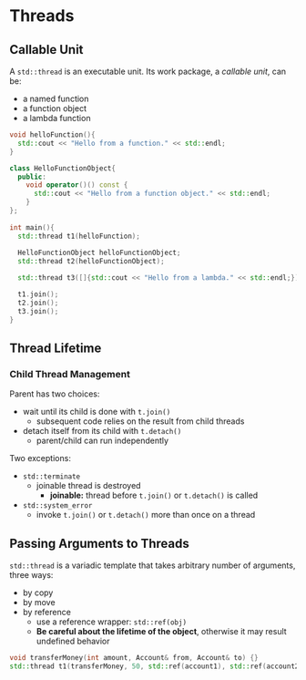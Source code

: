 # Threads

## Callable Unit

A `std::thread` is an executable unit. Its work package, a *callable unit*, can be:
+ a named function
+ a function object
+ a lambda function

```c++
void helloFunction(){
  std::cout << "Hello from a function." << std::endl;
}

class HelloFunctionObject{
  public:
    void operator()() const {
      std::cout << "Hello from a function object." << std::endl;
    }
};
  
int main(){
  std::thread t1(helloFunction);
  
  HelloFunctionObject helloFunctionObject;
  std::thread t2(helloFunctionObject);

  std::thread t3([]{std::cout << "Hello from a lambda." << std::endl;});

  t1.join();
  t2.join();
  t3.join();
}
```

## Thread Lifetime

### Child Thread Management

Parent has two choices:
+ wait until its child is done with `t.join()`
	+ subsequent code relies on the result from child threads
+ detach itself from its child with `t.detach()`
	+ parent/child can run independently

Two exceptions:
+ `std::terminate`
	+ joinable thread is destroyed
		+ **joinable:** thread before `t.join()` or `t.detach()` is called
+ `std::system_error`
	+ invoke `t.join()` or `t.detach()` more than once on a thread

## Passing Arguments to Threads

`std::thread` is a variadic template that takes arbitrary number of arguments, three ways:
+ by copy
+ by move
+ by reference
	+ use a reference wrapper: `std::ref(obj)`
	+ **Be careful about the lifetime of the object**, otherwise it may result undefined behavior

```c++
void transferMoney(int amount, Account& from, Account& to) {}
std::thread t1(transferMoney, 50, std::ref(account1), std::ref(account2));
```
